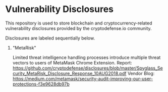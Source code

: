 # Vulnerability Disclosures

This repository is used to store blockchain and cryptocurrency-related vulnerability disclosures provided by the cryptodefense.io community. 

Disclosures are labeled sequentially below.


1.  "MetaRisk"

    Limited threat intelligence handling processes introduce multiple threat vectors to users of MetaMask Chrome Extension.
    Report: https://github.com/cryptodefense/disclosures/blob/master/Spyglass_Security_MetaRisk_Disclosure_Response_10AUG2018.pdf
    Vendor Blog: https://medium.com/metamask/security-audit-improving-our-user-protections-f3e9628db97b
